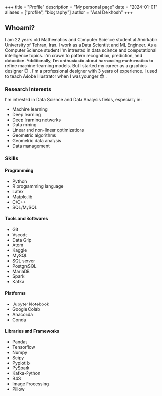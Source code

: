 +++
title = "Profile"
description = "My personal page"
date = "2024-01-01"
aliases = ["profile", "biography"]
author = "Asal Delkhosh"
+++

## Whoami?

I am 22 years old Mathematics and Computer Science student at Amirkabir University of Tehran, Iran. I work as a Data Scientist and ML Engineer. As a Computer Science student I'm intrested in data science and computational intelligence topics. I'm drawn to pattern recognition, prediction, and detection. Additionally, I'm enthusiastic about harnessing mathematics to refine machine-learning models. But I started my career as a graphics designer 😇 . I'm a professional designer with 3 years of experience. I used to teach Adobe Illustrator when I was younger 😎 .

### Research Interests

I'm intrested in Data Science and Data Analysis fields, especially in:

- Machine learning
- Deep learning
- Deep learning networks
- Data mining
- Linear and non-linear optimizations
- Geometric algorithms
- Geometric data analysis
- Data management

### Skills

#### Programming

- Python
- R programming language
- Latex
- Matplotlib
- C/C++
- SQL/MySQL

#### Tools and Softwares

- Git
- Vscode
- Data Grip
- Atom
- Kaggle
- MySQL
- SQL server
- PostgreSQL
- MariaDB
- Spark
- Kafka

#### Platforms

- Jupyter Notebook
- Google Colab
- Anaconda
- Conda

#### Libraries and Frameworks

- Pandas
- Tensorflow
- Numpy
- Scipy
- Pyplotlib
- PySpark
- Kafka-Python
- B4S
- Image Processing
- Pillow

